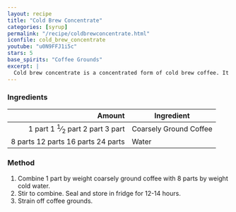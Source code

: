 ```yaml
---
layout: recipe
title: "Cold Brew Concentrate"
categories: [syrup]
permalink: "/recipe/coldbrewconcentrate.html"
iconfile: cold_brew_concentrate
youtube: "u0N9FFJ1i5c"
stars: 5
base_spirits: "Coffee Grounds"
excerpt: |
  Cold brew concentrate is a concentrated form of cold brew coffee. It is made by steeping coarsely ground coffee beans in cold water for an extended period, typically 12-24 hours. The resulting concentrate is much stronger and more caffeinated than regular cold brew or drip coffee.
---
```


### Ingredients

|  Amount | Ingredient             |
| ------: | ---------------------- |
|  <span class="onex active">1 part </span> <span class="onehalfx">1 <sup>1</sup>&frasl;<sub>2</sub> part </span> <span class="twox">2 part </span> <span class="threex">3 part </span>| Coarsely Ground Coffee |
| <span class="onex active">8 parts </span> <span class="onehalfx">12 parts </span> <span class="twox">16 parts </span> <span class="threex">24 parts </span>| Water                  |

### Method

1. Combine 1 part by weight coarsely ground coffee with 8 parts by weight cold water.
2. Stir to combine. Seal and store in fridge for 12-14 hours.
3. Strain off coffee grounds.
